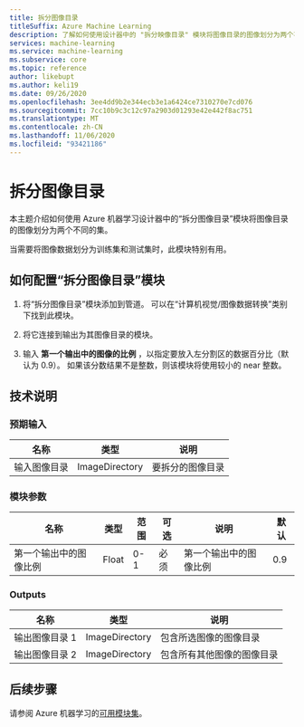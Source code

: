 ```yaml
---
title: 拆分图像目录
titleSuffix: Azure Machine Learning
description: 了解如何使用设计器中的 "拆分映像目录" 模块将图像目录的图像划分为两个不同的集。
services: machine-learning
ms.service: machine-learning
ms.subservice: core
ms.topic: reference
author: likebupt
ms.author: keli19
ms.date: 09/26/2020
ms.openlocfilehash: 3ee4dd9b2e344ecb3e1a6424ce7310270e7cd076
ms.sourcegitcommit: 7cc10b9c3c12c97a2903d01293e42e442f8ac751
ms.translationtype: MT
ms.contentlocale: zh-CN
ms.lasthandoff: 11/06/2020
ms.locfileid: "93421186"
---
```

# <a name="split-image-directory"></a>拆分图像目录

本主题介绍如何使用 Azure 机器学习设计器中的“拆分图像目录”模块将图像目录的图像划分为两个不同的集。

当需要将图像数据划分为训练集和测试集时，此模块特别有用。 

## <a name="how-to-configure-split-image-directory"></a>如何配置“拆分图像目录”模块

1. 将“拆分图像目录”模块添加到管道。 可以在“计算机视觉/图像数据转换”类别下找到此模块。

2. 将它连接到输出为其图像目录的模块。

3. 输入 **第一个输出中的图像的比例** ，以指定要放入左分割区的数据百分比（默认为 0.9）。 如果该分数结果不是整数，则该模块将使用较小的 near 整数。


## <a name="technical-notes"></a>技术说明

### <a name="expected-inputs"></a>预期输入

| 名称                  | 类型           | 说明              |
| --------------------- | -------------- | ------------------------ |
| 输入图像目录 | ImageDirectory | 要拆分的图像目录 |

### <a name="module-parameters"></a>模块参数

| 名称                                   | 类型  | 范围 | 可选 | 说明                            | 默认 |
| -------------------------------------- | ----- | ----- | -------- | -------------------------------------- | ------- |
| 第一个输出中的图像比例 | Float | 0-1   | 必须 | 第一个输出中的图像比例 | 0.9     |

### <a name="outputs"></a>Outputs

| 名称                    | 类型           | 说明                              |
| ----------------------- | -------------- | ---------------------------------------- |
| 输出图像目录 1 | ImageDirectory | 包含所选图像的图像目录 |
| 输出图像目录 2 | ImageDirectory | 包含所有其他图像的图像目录 |

## <a name="next-steps"></a>后续步骤

请参阅 Azure 机器学习的[可用模块集](module-reference.md)。 

